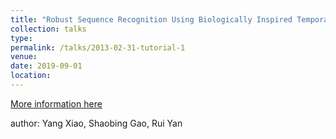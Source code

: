```yaml
---
title: "Robust Sequence Recognition Using Biologically Inspired Temporal Learning Mechanisms"
collection: talks
type: 
permalink: /talks/2013-02-31-tutorial-1
venue: 
date: 2019-09-01
location: 
---
```


[More information here](https://ieeexplore.ieee.org/stamp/stamp.jsp?tp=&arnumber=8901946)

author: Yang Xiao, Shaobing Gao, Rui Yan